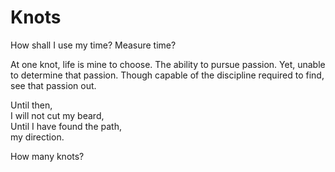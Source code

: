 # Knots

How shall I use my time? Measure time?

At one knot, life is mine to choose.
The ability to pursue passion.
Yet, unable to determine that passion.
Though capable of the discipline required to find,
see that passion out.

Until then,  
I will not cut my beard,  
Until I have found the path,  
my direction.  

How many knots?